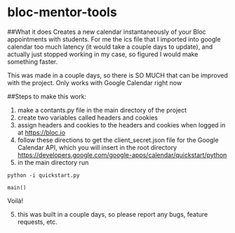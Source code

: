 # bloc-mentor-tools

##What it does
Creates a new calendar instantaneously of your Bloc appointments with students. For me the ics file that I imported into google calendar too much latency (it would take a couple days to update), and actually just stopped working in my case, so figured I would make something faster. 

This was made in a couple days, so there is SO MUCH that can be improved with the project. Only works with Google Calendar right now

##Steps to make this work:

1. make a contants.py file in the main directory of the project
2. create two variables called headers and cookies
3. assign headers and cookies to the headers and cookies when logged in at https://bloc.io
4. follow these directions to get the client_secret.json file for the Google Calendar API, which you will insert in the root directory https://developers.google.com/google-apps/calendar/quickstart/python
5. in the main directory run
```
python -i quickstart.py

main()
```

Voilà!

5) this was built in a couple days, so please report any bugs, feature requests, etc.

